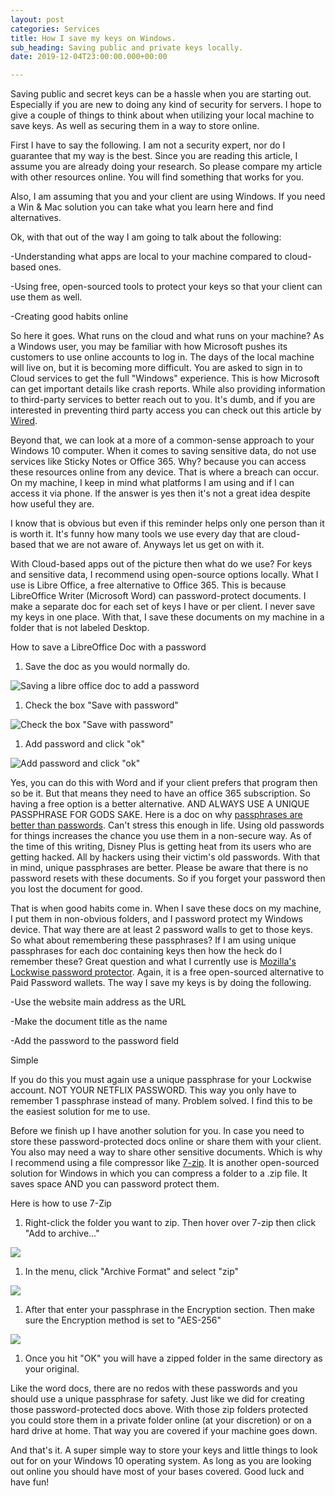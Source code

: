 ```yaml
---
layout: post
categories: Services
title: How I save my keys on Windows.
sub_heading: Saving public and private keys locally.
date: 2019-12-04T23:00:00.000+00:00

---
```

Saving public and secret keys can be a hassle when you are starting out. Especially if you are new to doing any kind of security for servers. I hope to give a couple of things to think about when utilizing your local machine to save keys. As well as securing them in a way to store online.

First I have to say the following. I am not a security expert, nor do I guarantee that my way is the best. Since you are reading this article, I assume you are already doing your research. So please compare my article with other resources online. You will find something that works for you.

Also, I am assuming that you and your client are using Windows. If you need a Win & Mac solution you can take what you learn here and find alternatives.

Ok, with that out of the way I am going to talk about the following:

\-Understanding what apps are local to your machine compared to cloud-based ones.

\-Using free, open-sourced tools to protect your keys so that your client can use them as well.

\-Creating good habits online

So here it goes. What runs on the cloud and what runs on your machine? As a Windows user, you may be familiar with how Microsoft pushes its customers to use online accounts to log in. The days of the local machine will live on, but it is becoming more difficult. You are asked to sign in to Cloud services to get the full "Windows" experience. This is how Microsoft can get important details like crash reports. While also providing information to third-party services to better reach out to you. It's dumb, and if you are interested in preventing third party access you can check out this article by [Wired](https://www.wired.com/story/windows-10-privacy-settings/).

Beyond that, we can look at a more of a common-sense approach to your Windows 10 computer. When it comes to saving sensitive data, do not use services like Sticky Notes or Office 365. Why? because you can access these resources online from any device. That is where a breach can occur. On my machine, I keep in mind what platforms I am using and if I can access it via phone. If the answer is yes then it's not a great idea despite how useful they are.

I know that is obvious but even if this reminder helps only one person than it is worth it. It's funny how many tools we use every day that are cloud-based that we are not aware of. Anyways let us get on with it.

With Cloud-based apps out of the picture then what do we use? For keys and sensitive data, I recommend using open-source options locally. What I use is Libre Office, a free alternative to Office 365. This is because LibreOffice Writer (Microsoft Word) can password-protect documents. I make a separate doc for each set of keys I have or per client. I never save my keys in one place. With that, I save these documents on my machine in a folder that is not labeled Desktop.

How to save a LibreOffice Doc with a password

1. Save the doc as you would normally do.

![Saving a libre office doc to add a password](/uploads/shot1.jpg "Saving a LibreOffice Doc")

1. Check the box "Save with password"

![Check the box "Save with password"](/uploads/shot2.jpg "Save with a password")

1. Add password and click "ok"

![Add password and click "ok"](/uploads/shot3.jpg "Click ok")

Yes, you can do this with Word and if your client prefers that program then so be it. But that means they need to have an office 365 subscription. So having a free option is a better alternative. AND ALWAYS USE A UNIQUE PASSPHRASE FOR GODS SAKE. Here is a doc on why [passphrases are better than passwords](https://www.passworddragon.com/password-vs-passphrase). Can't stress this enough in life. Using old passwords for things increases the chance you use them in a non-secure way. As of the time of this writing, Disney Plus is getting heat from its users who are getting hacked. All by hackers using their victim's old passwords. With that in mind, unique passphrases are better. Please be aware that there is no password resets with these documents. So if you forget your password then you lost the document for good.

That is when good habits come in. When I save these docs on my machine, I put them in non-obvious folders, and I password protect my Windows device. That way there are at least 2 password walls to get to those keys. So what about remembering these passphrases? If I am using unique passphrases for each doc containing keys then how the heck do I remember these? Great question and what I currently use is [Mozilla's Lockwise password protector](https://www.mozilla.org/en-US/firefox/lockwise/). Again, it is a free open-sourced alternative to Paid Password wallets. The way I save my keys is by doing the following.

\-Use the website main address as the URL

\-Make the document title as the name

\-Add the password to the password field

Simple

If you do this you must again use a unique passphrase for your Lockwise account. NOT YOUR NETFLIX PASSWORD. This way you only have to remember 1 passphrase instead of many. Problem solved. I find this to be the easiest solution for me to use.

Before we finish up I have another solution for you. In case you need to store these password-protected docs online or share them with your client. You also may need a way to share other sensitive documents. Which is why I recommend using a file compressor like [7-zip](https://www.7-zip.org/). It is another open-sourced solution for Windows in which you can compress a folder to a .zip file. It saves space AND you can password protect them.

Here is how to use 7-Zip

1. Right-click the folder you want to zip. Then hover over 7-zip then click "Add to archive..."

![](/uploads/7zip1.jpg)

1. In the menu, click "Archive Format" and select "zip"

![](/uploads/7zip2.jpg)

1. After that enter your passphrase in the Encryption section. Then make sure the Encryption method is set to "AES-256"

![](/uploads/7zip3.jpg)

1. Once you hit "OK" you will have a zipped folder in the same directory as your original.

Like the word docs, there are no redos with these passwords and you should use a unique passphrase for safety. Just like we did for creating those password-protected docs above. With those zip folders protected you could store them in a private folder online (at your discretion) or on a hard drive at home. That way you are covered if your machine goes down.

And that's it. A super simple way to store your keys and little things to look out for on your Windows 10 operating system. As long as you are looking out online you should have most of your bases covered. Good luck and have fun!